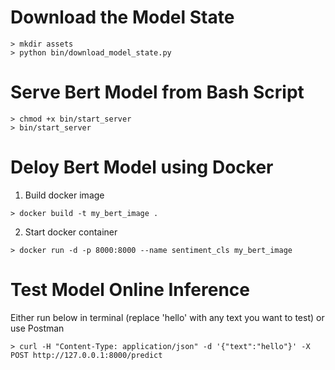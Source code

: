# Download the Model State
```
> mkdir assets
> python bin/download_model_state.py
```

# Serve Bert Model from Bash Script
```
> chmod +x bin/start_server
> bin/start_server
```

# Deloy Bert Model using Docker

1. Build docker image
```
> docker build -t my_bert_image .
```

2. Start docker container
```
> docker run -d -p 8000:8000 --name sentiment_cls my_bert_image
```

# Test Model Online Inference
Either run below in terminal (replace 'hello' with any text you want to test) or use Postman
```
> curl -H "Content-Type: application/json" -d '{"text":"hello"}' -X POST http://127.0.0.1:8000/predict
```